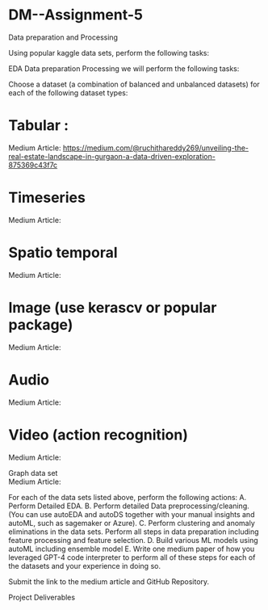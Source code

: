 # DM--Assignment-5

Data preparation and Processing

Using popular kaggle data sets, perform the following tasks:

EDA
Data preparation
Processing
we will perform the following tasks:

Choose a dataset (a combination of balanced and unbalanced datasets) for each of the following dataset types:

# Tabular : 

Medium Article:  https://medium.com/@ruchithareddy269/unveiling-the-real-estate-landscape-in-gurgaon-a-data-driven-exploration-875369c43f7c  

# Timeseries     
 Medium Article:  

# Spatio temporal    
 Medium Article: 

# Image (use kerascv or popular package)   
 Medium Article: 

# Audio      
 Medium Article:  

# Video (action recognition)  
 Medium Article:  

Graph data set   
 Medium Article:  



For each of the data sets listed above, perform the following actions: A. Perform Detailed EDA. B. Perform detailed Data preprocessing/cleaning. (You can use autoEDA and autoDS together with your manual insights and autoML, such as sagemaker or Azure). C. Perform clustering and anomaly eliminations in the data sets. Perform all steps in data preparation including feature processing and feature selection. D. Build various ML models using autoML including ensemble model E. Write one medium paper of how you leveraged GPT-4 code interpreter to perform all of these steps for each of the datasets and your experience in doing so.

Submit the link to the medium article and GitHub Repository.

Project Deliverables
